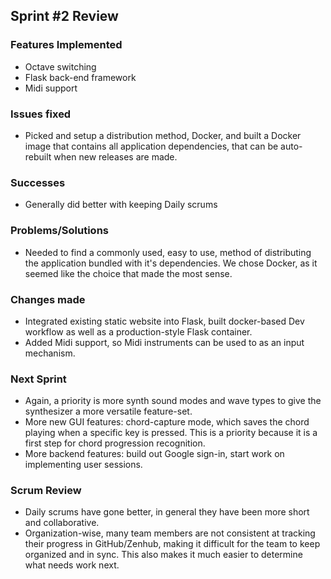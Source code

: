 ## Sprint #2 Review

### Features Implemented

- Octave switching
- Flask back-end framework
- Midi support

### Issues fixed

- Picked and setup a distribution method, Docker, and built a Docker image that contains all application dependencies, that can be auto-rebuilt when new releases are made.

### Successes

 - Generally did better with keeping Daily scrums 

###  Problems/Solutions

 - Needed to find a commonly used, easy to use, method of distributing the application bundled with it's dependencies. We chose Docker, as it seemed like the choice that made the most sense.

### Changes made

 - Integrated existing static website into Flask, built docker-based Dev workflow as well as a production-style Flask container.
 - Added Midi support, so Midi instruments can be used to as an input mechanism.

### Next Sprint

 - Again, a priority is more synth sound modes and wave types to give the synthesizer a more versatile feature-set.
 - More new GUI features: chord-capture mode, which saves the chord playing when a specific key is pressed. This is a priority because it is a first step for chord progression recognition.
 - More backend features: build out Google sign-in, start work on implementing user sessions.

### Scrum Review

 - Daily scrums have gone better, in general they have been more short and collaborative.
 - Organization-wise, many team members are not consistent at tracking their progress in GitHub/Zenhub, making it difficult for the team to keep organized and in sync. This also makes it much easier to determine what needs work next.